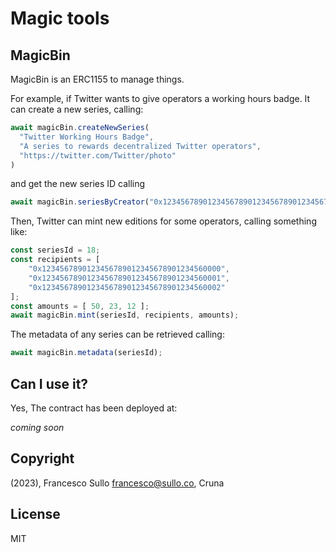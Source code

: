 # Magic tools

## MagicBin

MagicBin is an ERC1155 to manage things. 

For example, if Twitter wants to give operators a working hours badge. It can create a new series, calling:

```javascript
await magicBin.createNewSeries(
  "Twitter Working Hours Badge",
  "A series to rewards decentralized Twitter operators",
  "https://twitter.com/Twitter/photo"
)
```
and get the new series ID calling
```javascript
await magicBin.seriesByCreator("0x1234567890123456789012345678901234567890")
```

Then, Twitter can mint new editions for some operators, calling something like:
```javascript
const seriesId = 18;
const recipients = [
    "0x1234567890123456789012345678901234560000",
    "0x1234567890123456789012345678901234560001",
    "0x1234567890123456789012345678901234560002"
];
const amounts = [ 50, 23, 12 ];
await magicBin.mint(seriesId, recipients, amounts);
```

The metadata of any series can be retrieved calling:
```javascript
await magicBin.metadata(seriesId);
```

## Can I use it?

Yes, The contract has been deployed at: 

_coming soon_

## Copyright

(2023), Francesco Sullo <francesco@sullo.co>, Cruna

## License

MIT
